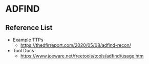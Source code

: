 # ADFIND 

## Reference List
- Example TTPs
  - https://thedfirreport.com/2020/05/08/adfind-recon/
- Tool Docs
  - https://www.joeware.net/freetools/tools/adfind/usage.htm
